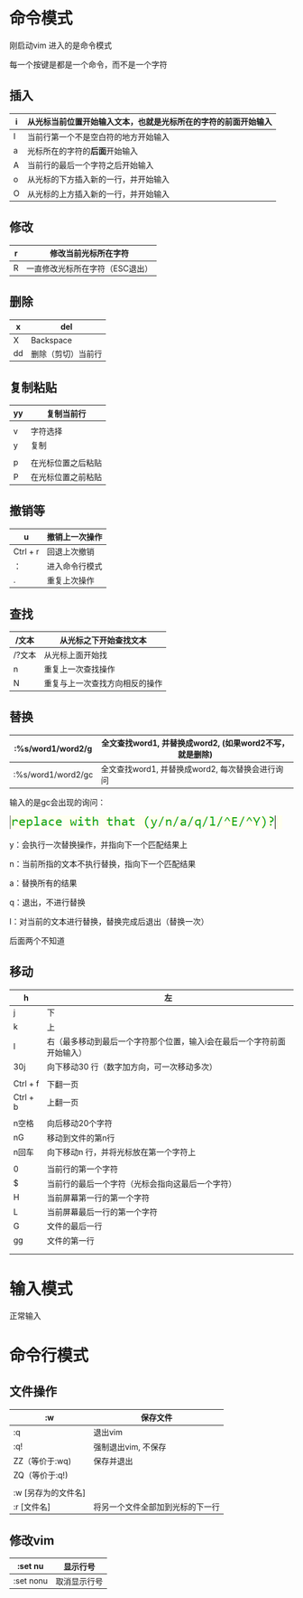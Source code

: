 # 命令模式

刚启动vim 进入的是命令模式

每一个按键是都是一个命令，而不是一个字符

## 插入

| i        | 从光标当前位置开始输入文本，也就是光标所在的字符的**前面**开始输入 |
| -------- | ------------------------------------------------------------ |
| I        | 当前行第一个不是空白符的地方开始输入                         |
| a        | 光标所在的字符的**后面**开始输入                             |
| A        | 当前行的最后一个字符之后开始输入                             |
| o        | 从光标的下方插入新的一行，并开始输入                         |
| O        | 从光标的上方插入新的一行，并开始输入                         |

## 修改

| r    | 修改当前光标所在字符            |
| ---- | ------------------------------- |
| R    | 一直修改光标所在字符（ESC退出） |



## 删除

| x        | del                                     |
|----|---|
| X | Backspace |
| dd       | 删除（剪切）当前行                                           |



## 复制粘贴


| yy       | 复制当前行                                                   |
|-----|---|
|  |  |
| v | 字符选择 |
| y | 复制 |
|  |  |
| p        | 在光标位置之后粘贴                                    |
| P        | 在光标位置之前粘贴                                    |







## 撤销等

| u        | 撤销上一次操作                                               |
|-----|---|
| Ctrl + r | 回退上次撤销                                                 |
| ：       | 进入命令行模式                                               |
| . | 重复上次操作 |







## 查找

| /文本  | 从光标之下开始查找文本         |
| ------ | ------------------------------ |
| /?文本 | 从光标上面开始找               |
| n      | 重复上一次查找操作             |
| N      | 重复与上一次查找方向相反的操作 |



## 替换

| :%s/word1/word2/g  | 全文查找word1, 并替换成word2, (如果word2不写，就是删除) |
| ------------------ | ------------------------------------------------------- |
| :%s/word1/word2/gc | 全文查找word1, 并替换成word2, 每次替换会进行询问        |

输入的是gc会出现的询问：

![image-20240124114533843](image/Vim/image-20240124114533843.png)

y：会执行一次替换操作，并指向下一个匹配结果上

n：当前所指的文本不执行替换，指向下一个匹配结果

a：替换所有的结果

q：退出，不进行替换

l：对当前的文本进行替换，替换完成后退出（替换一次）

后面两个不知道





## 移动

| h        | 左                                                           |
| -------- | ------------------------------------------------------------ |
| j        | 下                                                           |
| k        | 上                                                           |
| l        | 右（最多移动到最后一个字符那个位置，输入i会在最后一个字符前面开始输入） |
| 30j      | 向下移动30 行（数字加方向，可一次移动多次）                  |
|          |                                                              |
| Ctrl + f | 下翻一页                                                     |
| Ctrl + b | 上翻一页                                                     |
|          |                                                              |
| n空格    | 向后移动20个字符                                             |
| nG       | 移动到文件的第n行                                            |
| n回车    | 向下移动n 行，并将光标放在第一个字符上                       |
|          |                                                              |
| 0        | 当前行的第一个字符                                           |
| $        | 当前行的最后一个字符（光标会指向这最后一个字符）             |
| H        | 当前屏幕第一行的第一个字符                                   |
| L        | 当前屏幕最后一行的第一个字符                                 |
| G        | 文件的最后一行                                               |
| gg       | 文件的第一行                                                 |
|          |                                                              |
|          |                                                              |



# 输入模式

正常输入



# 命令行模式

## 文件操作

| :w                  | 保存文件                         |
| ------------------- | -------------------------------- |
| :q                  | 退出vim                          |
| :q!                 | 强制退出vim, 不保存              |
| ZZ（等价于:wq)      | 保存并退出                       |
| ZQ（等价于:q!)      |                                  |
|                     |                                  |
| :w [另存为的文件名] |                                  |
| :r [文件名]         | 将另一个文件全部加到光标的下一行 |



## 修改vim

| :set nu   | 显示行号     |
| --------- | ------------ |
| :set nonu | 取消显示行号 |



